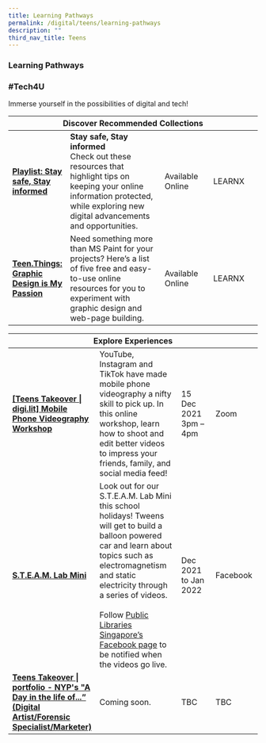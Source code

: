 ```yaml
---
title: Learning Pathways
permalink: /digital/teens/learning-pathways
description: ""
third_nav_title: Teens
---
```

### **Learning Pathways**

<h3 class="has-text-indigo"><b>#Tech4U</b></h3>
Immerse yourself in the possibilities of digital and tech!
<div class="horizontal-scroll margin--bottom--lg">
  <table class="generic-table">
    <thead>
      <tr>
        <th colspan="4" class="is-uppercase has-weight-normal has-text-indigo">Discover Recommended Collections</th>
      </tr>
    </thead>
    <tbody>
      <tr>
        <td style="width: 20%;"><a href="/digital/teens/content" target="_blank" class="has-text-indigo"><b>Playlist: Stay safe, Stay informed</b></a></td>
        <td style="width: 40%;"><b>Stay safe, Stay informed</b><br>
Check out these resources that highlight tips on keeping your online information protected, while exploring new digital advancements and opportunities. </td>
        <td style="width: 20%;">Available Online</td>
        <td style="width: 20%;">LEARNX</td>
      </tr>
      <tr>
        <td><a href="/digital/teens/content" target="_blank" class="has-text-indigo"><b> Teen.Things: Graphic Design is My Passion </b></a></td>
        <td> Need something more than MS Paint for your projects? Here’s a list of five free and easy-to-use online resources for you to experiment with graphic design and web-page building. </td>
        <td>Available Online</td>
        <td>LEARNX</td>
      </tr>
    </tbody>
  </table>
</div>

<div class="horizontal-scroll margin--bottom--lg">
  <table class="generic-table">
    <thead>
      <tr>
        <th colspan="4" class="is-uppercase has-weight-normal has-text-indigo">Explore Experiences</th>
      </tr>
    </thead>
    <tbody>
      <tr>
        <td style="width: 20%;"><a href=" http://go.gov.sg/nlb-teensprogs" target="_blank" class="has-text-indigo"><b>[Teens Takeover | digi.lit] Mobile Phone Videography Workshop </b></a></td>
        <td style="width: 40%;">YouTube, Instagram and TikTok have made mobile phone videography a nifty skill to pick up. In this online workshop, learn how to shoot and edit better videos to impress your friends, family, and social media feed! </td>
        <td style="width: 20%;">15 Dec 2021<br>3pm – 4pm</td>
        <td style="width: 20%;">Zoom</td>
      </tr>
      <tr>
        <td><a href="https://www.facebook.com/publiclibrarysg" target="_blank" class="has-text-indigo"><b>S.T.E.A.M. Lab Mini</b></a></td>
        <td>Look out for our S.T.E.A.M. Lab Mini this school holidays! Tweens will get to build a balloon powered car and learn about topics such as electromagnetism and static electricity through a series of videos.<br><br>
Follow <a href="https://www.facebook.com/publiclibrarysg" target="_blank" class="has-text-indigo">Public Libraries Singapore’s Facebook page</a> to be notified when the videos go live.</td>
        <td>Dec 2021 to Jan 2022</td>
        <td>Facebook</td>
      </tr>
<tr>
<td><a href="https://go.gov.sg/nlb-teensprogs" target="_blank" class="has-text-indigo"><b> Teens Takeover | portfolio - NYP's "A Day in the life of...” (Digital Artist/Forensic Specialist/Marketer)</b></a></td>
        <td>Coming soon.</td>
        <td>TBC</td>
        <td>TBC</td>
      </tr>
    </tbody>
  </table>
</div>